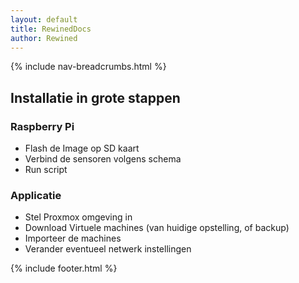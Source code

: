 ```yaml
---
layout: default
title: RewinedDocs
author: Rewined
---
```


{% include nav-breadcrumbs.html %}


## Installatie in grote stappen

### Raspberry Pi

* Flash de Image op SD kaart
* Verbind de sensoren volgens schema
* Run script

### Applicatie

* Stel Proxmox omgeving in
* Download Virtuele machines (van huidige opstelling, of backup)
* Importeer de machines
* Verander eventueel netwerk instellingen

     
{% include footer.html %}
